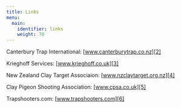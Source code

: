 ```yaml
---
title: Links
menu: 
  main:
    identifier: links
    weight: 70
---
```

Canterbury Trap International: [www.canterburytrap.co.nz][2]  
  
Krieghoff Services: [www.krieghoff.co.uk][3]  
  
New Zealand Clay Target Associaion: [www.nzclaytarget.org.nz][4]  
  
Clay Pigeon Shooting Association: [www.cpsa.co.uk][5]  
  
Trapshooters.com: [www.trapshooters.com][6]  

[2]: http://www.canterburytrap.co.nz
[3]: http://www.krieghoff.co.uk
[4]: http://www.nzclaytarget.org.nz
[5]: https://www.cpsa.co.uk/
[6]: http://www.trapshooters.com